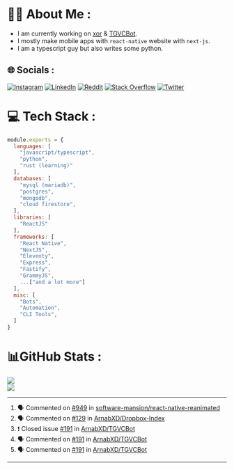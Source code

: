 # 🧑‍💻 About Me :
* I am currently working on [xor](https://github.com/xorgram/xor) & [TGVCBot](https://github.com/ArnabXD/TGVCBot).
* I mostly make mobile apps with `react-native` website with `next-js`.
* I am a typescript guy but also writes some python.

## 🌐 Socials :
[![Instagram](https://img.shields.io/badge/Instagram-%23E4405F.svg?logo=Instagram&logoColor=white)](https://instagram.com/arnabparyali) [![LinkedIn](https://img.shields.io/badge/LinkedIn-%230077B5.svg?logo=linkedin&logoColor=white)](https://linkedin.com/in/arnabparyali) [![Reddit](https://img.shields.io/badge/Reddit-%23FF4500.svg?logo=Reddit&logoColor=white)](https://reddit.com/user/ArnabXD) [![Stack Overflow](https://img.shields.io/badge/-Stackoverflow-FE7A16?logo=stack-overflow&logoColor=white)](https://stackoverflow.com/users/12250600) [![Twitter](https://img.shields.io/badge/Twitter-%231DA1F2.svg?logo=Twitter&logoColor=white)](https://twitter.com/arnabparyali) 

# 💻 Tech Stack :

```js
module.exports = {
  languages: [
    "javascript/typescript",
    "python",
    "rust (learning)"
  ],
  databases: [
    "mysql (mariadb)",
    "postgres",
    "mongodb",
    "cloud firestore",
  ],
  libraries: [
    "ReactJS"
  ],
  frameworks: [
    "React Native",
    "NextJS",
    "Eleventy",
    "Express",
    "Fastify",
    "GrammyJS",
    ...["and a lot more"]
  ],
  misc: [
    "Bots",
    "Automation",
    "CLI Tools",
  ]
}
```

# 📊GitHub Stats :
![](https://github-readme-stats.vercel.app/api?username=ArnabXD&theme=tokyonight&hide_border=false&include_all_commits=false&count_private=false)<br/>
![](https://github-readme-stats.vercel.app/api/top-langs/?username=ArnabXD&theme=tokyonight&hide_border=false&include_all_commits=false&count_private=false&layout=compact)

---

<!--START_SECTION:activity-->
1. 🗣 Commented on [#949](https://github.com/software-mansion/react-native-reanimated/issues/949) in [software-mansion/react-native-reanimated](https://github.com/software-mansion/react-native-reanimated)
2. 🗣 Commented on [#129](https://github.com/ArnabXD/Dropbox-Index/issues/129) in [ArnabXD/Dropbox-Index](https://github.com/ArnabXD/Dropbox-Index)
3. ❗️ Closed issue [#191](https://github.com/ArnabXD/TGVCBot/issues/191) in [ArnabXD/TGVCBot](https://github.com/ArnabXD/TGVCBot)
4. 🗣 Commented on [#191](https://github.com/ArnabXD/TGVCBot/issues/191) in [ArnabXD/TGVCBot](https://github.com/ArnabXD/TGVCBot)
5. 🗣 Commented on [#191](https://github.com/ArnabXD/TGVCBot/issues/191) in [ArnabXD/TGVCBot](https://github.com/ArnabXD/TGVCBot)
<!--END_SECTION:activity-->

---
